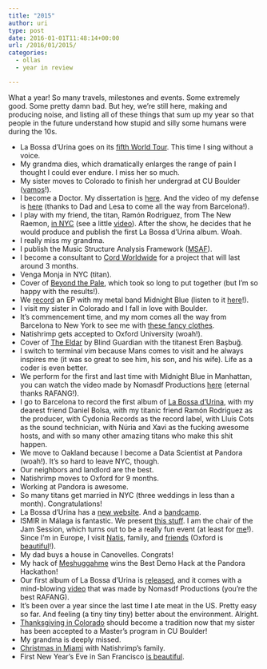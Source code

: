 ```yaml
---
title: "2015"
author: uri
type: post
date: 2016-01-01T11:48:14+00:00
url: /2016/01/2015/
categories:
  - ollas
  - year in review

---
```

What a year! So many travels, milestones and events. Some extremely good. Some pretty damn bad. But hey, we&#8217;re still here, making and producing noise, and listing all of these things that sum up my year so that people in the future understand how stupid and silly some humans were during the 10s.

  * La Bossa d&#8217;Urina goes on its [fifth World Tour][1]. This time I sing without a voice.
  * My grandma dies, which dramatically enlarges the range of pain I thought I could ever endure. I miss her so much.
  * My sister moves to Colorado to finish her undergrad at CU Boulder ([vamos][2]!).
  * I become a Doctor. My dissertation is [here][3]. And the video of my defense is [here][4] (thanks to Dad and Lesa to come all the way from Barcelona!).
  * I play with my friend, the titan, Ramón Rodriguez, from The New Raemon, [in NYC][5] (see a little [video][6]). After the show, he decides that he would produce and publish the first La Bossa d&#8217;Urina album. Woah.
  * I really miss my grandma.
  * I publish the Music Structure Analysis Framework ([MSAF][7]).
  * I become a consultant to [Cord Worldwide][8] for a project that will last around 3 months.
  * Venga Monja in NYC (titan).
  * Cover of [Beyond the Pale][9], which took so long to put together (but I&#8217;m so happy with the results!).
  * We [record][10] an EP with my metal band Midnight Blue (listen to it [here][11]!).
  * I visit my sister in Colorado and I fall in love with Boulder.
  * It&#8217;s commencement time, and my mom comes all the way from Barcelona to New York to see me with [these fancy clothes][12].
  * Natishrimp gets accepted to Oxford University (woah!).
  * Cover of [The Eldar][13] by Blind Guardian with the titanest Eren Başbuğ.
  * I switch to terminal vim because Mans comes to visit and he always inspires me (it was so great to see him, his son, and his wife). Life as a coder is even better.
  * We perform for the first and last time with Midnight Blue in Manhattan, you can watch the video made by Nomasdf Productions [here][14] (eternal thanks RAFANG!).
  * I go to Barcelona to record the first album of [La Bossa d&#8217;Urina][15], with my dearest friend Daniel Bolsa, with my titanic friend Ramón Rodriguez as the producer, with Cydonia Records as the record label, with Lluís Cots as the sound technician, with Núria and Xavi as the fucking awesome hosts, and with so many other amazing titans who make this shit happen.
  * We move to Oakland because I become a Data Scientist at Pandora (woah!). It&#8217;s so hard to leave NYC, though.
  * Our neighbors and landlord are the best.
  * Natishrimp moves to Oxford for 9 months.
  * Working at Pandora is awesome.
  * So many titans get married in NYC (three weddings in less than a month). Congratulations!
  * La Bossa d&#8217;Urina has a [new website][16]. And a [bandcamp][17].
  * ISMIR in Málaga is fantastic. We present [this stuff][18]. I am the chair of the Jam Session, which turns out to be a really fun event (at least for [me][19]!). Since I&#8217;m in Europe, I visit [Natis][20], family, and [friends][21] (Oxford is [beautiful][22]!).
  * My dad buys a house in Canovelles. Congrats!
  * My hack of [Meshuggahme][23] wins the Best Demo Hack at the Pandora Hackathon!
  * Our first album of La Bossa d&#8217;Urina is [released][24], and it comes with a mind-blowing [video][25] that was made by Nomasdf Productions (you&#8217;re the best RAFANG).
  * It&#8217;s been over a year since the last time I ate meat in the US. Pretty easy so far. And feeling (a tiny tiny tiny) better about the environment. Alright.
  * [Thanksgiving in Colorado][26] should become a tradition now that my sister has been accepted to a Master&#8217;s program in CU Boulder!
  * My grandma is deeply missed.
  * [Christmas in Miami][27] with Natishrimp&#8217;s family.
  * First New Year&#8217;s Eve in San Francisco [is beautiful][28].

 [1]: /2015/01/la-bossa-durina-world-tour-2015/
 [2]: https://www.instagram.com/p/1U6BTXKBhL/?taken-by=urinieto
 [3]: http://marl.smusic.nyu.edu/nieto/publications/Nieto-Dissertation.pdf
 [4]: https://www.youtube.com/watch?v=l7cu9aFKt-g&feature=youtu.be
 [5]: /2015/03/playing-with-the-new-raemon-in-nyc/
 [6]: https://www.youtube.com/watch?v=5MCq9nM-V4M
 [7]: https://github.com/urinieto/msaf
 [8]: http://www.cordww.com/
 [9]: /2015/06/beyond-the-pale-pain-of-salvation-cover/
 [10]: https://www.instagram.com/p/1F90qTqBsJ/?taken-by=urinieto
 [11]: https://midnightblue.bandcamp.com/releases
 [12]: https://www.instagram.com/p/2uE6c0JEcQ/?taken-by=natishrimp
 [13]: https://www.youtube.com/watch?v=hpIf39DgyuU
 [14]: http://productions.nomasdf.com/index.php?c=midblue
 [15]: http://labossadurina.com/
 [16]: http://labossadurina.com
 [17]: https://labossadurina.bandcamp.com
 [18]: http://marl.smusic.nyu.edu/nieto/publications/ISMIR2015-McFeeNietoBello.pdf
 [19]: https://www.instagram.com/p/9dcWlrKBv0/?taken-by=urinieto
 [20]: https://www.instagram.com/p/9PHTSUKBpz/?taken-by=urinieto
 [21]: https://www.instagram.com/p/9ij3YoqBkZ/?taken-by=urinieto
 [22]: https://www.instagram.com/p/-AUnmwpEVx/?taken-by=natishrimp
 [23]: https://github.com/urinieto/meshuggahme/
 [24]: http://labossadurina.com/2015/11/17/escoltar-la-bossa-durina/
 [25]: https://www.youtube.com/watch?v=nM4J1pwtTh8
 [26]: https://www.instagram.com/p/-myGUKKBt3/?taken-by=urinieto
 [27]: https://www.instagram.com/p/_rwjyYKBj7/?taken-by=urinieto
 [28]: https://www.instagram.com/p/__VQ0vKBi1/?taken-by=urinieto
